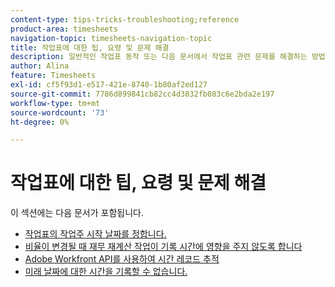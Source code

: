 ```yaml
---
content-type: tips-tricks-troubleshooting;reference
product-area: timesheets
navigation-topic: timesheets-navigation-topic
title: 작업표에 대한 팁, 요령 및 문제 해결
description: 일반적인 작업표 동작 또는 다음 문서에서 작업표 관련 문제를 해결하는 방법에 대해 자세히 알아보십시오.
author: Alina
feature: Timesheets
exl-id: cf5f93d1-e517-421e-8740-1b80af2ed127
source-git-commit: 7786d899841cb82cc4d3832fb083c6e2bda2e197
workflow-type: tm+mt
source-wordcount: '73'
ht-degree: 0%

---
```


# 작업표에 대한 팁, 요령 및 문제 해결

이 섹션에는 다음 문서가 포함됩니다.

* [작업표의 작업주 시작 날짜를 정합니다.](../../timesheets/tips-tricks-and-troubleshooting/correct-start-day-of-work-week.md)
* [비율이 변경될 때 재무 재계산 작업이 기록 시간에 영향을 주지 않도록 합니다](../../timesheets/tips-tricks-and-troubleshooting/prevent-recalculate-finance-action.md)
* [Adobe Workfront API를 사용하여 시간 레코드 추적](../../timesheets/tips-tricks-and-troubleshooting/track-hour-records-with-wfapi.md)
* [미래 날짜에 대한 시간을 기록할 수 없습니다.](../../timesheets/tips-tricks-and-troubleshooting/unable-to-log-time-future-dates.md)
